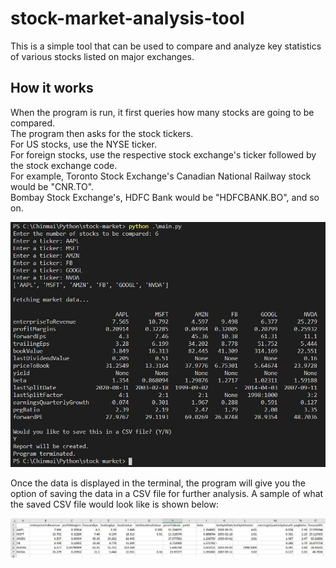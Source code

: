 # stock-market-analysis-tool

This is a simple tool that can be used to compare and analyze key statistics of various stocks listed on major exchanges.  
  
## How it works

When the program is run, it first queries how many stocks are going to be compared.  
The program then asks for the stock tickers.  
For US stocks, use the NYSE ticker.  
For foreign stocks, use the respective stock exchange's ticker followed by the stock exchange code.  
For example, Toronto Stock Exchange's Canadian National Railway stock would be "CNR.TO".  
Bombay Stock Exchange's, HDFC Bank would be "HDFCBANK.BO", and so on.  


![Running the program](images/img001.JPG)

Once the data is displayed in the terminal, the program will give you the option of saving the
data in a CSV file for further analysis. A sample of what the saved CSV file would look like is shown below:

![Saved CSV file](images/img002.JPG)
